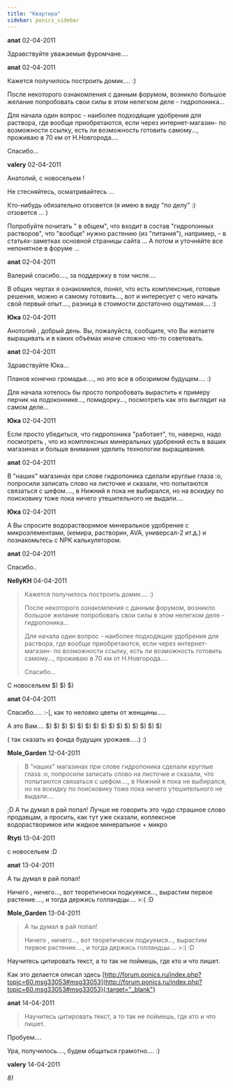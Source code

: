 ```yaml
---
title: "Квартира"
sidebar: ponics_sidebar
---
```


**anat** 02-04-2011

Здравствуйте уважаемые фуромчане....


**anat** 02-04-2011

Кажется получилось построить домик.... :)

После некоторого ознакомления с данным форумом, возникло большое желание попробовать свои силы в этом нелегком деле - гидропоника...

Для начала один вопрос - наиболее подходящие удобрения для раствора, где вообще приобретаются, если через интернет-магазин- по возможности ссылку, есть ли возможность готовить самому..., проживаю в 70 км от Н.Новгорода....

Спасибо...


**valery** 02-04-2011

Анатолий, с новосельем !

Не стесняйтесь, осматривайтесь ...

Кто-нибудь обязательно отзовется (я имею в виду "по делу" :) отзовется ... )

Попробуйте почитать " в общем", что входит в состав "гидропонных растворов", что "вообще" нужно растению (из "питания"), например, - в статьях-заметках основной страницы сайта ... А потом и уточняйте все непонятное в форуме ...


**anat** 02-04-2011

Валерий спасибо...., за поддержку в том числе....

В общих чертах я ознакомился, понял, что есть комплексные, готовые решения, можно и самому готовить..., вот и интересует с чего начать свой первый опыт...., разница в стоимости достаточно ощутимая.... :)


**Юка** 02-04-2011

 Анотолий , добрый день. Вы, пожалуйста, сообщите, что Вы желаете выращивать и в каких объёмах иначе сложно что-то советовать.


**anat** 02-04-2011

Здравствуйте Юка...

Планов конечно громадье...., но это все в обозримом будущем.... :)

Для начала хотелось бы просто попробовать вырастить к примеру перчик на подоконнике..., помидорку..., посмотреть как это выглядит на самом деле...


**Юка** 02-04-2011

 Если просто убедиться, что гидропоника "работает", то, наверно, надо посмотреть , что из комплексных минеральных удобрений есть в ваших магазинах и больше внимания уделить технологии выращивания.


**anat** 02-04-2011

В "наших" магазинах при слове гидропоника сделали круглые глаза :o, попросили записать слово на листочке и сказали, что попытаются связаться с шефом...., в Нижний я пока не выбирался, но на вскидку по поисковику тоже пока ничего утешительного не выдали....


**Юка** 02-04-2011

 А Вы спросите водорастворимое минеральное удобрение с микроэлементами, (кемира, растворин, AVA, универсал-2 ит.д.) и познакомьтесь с NPK калькулятором. 


**anat** 02-04-2011

Спасибо..


**NellyKH** 04-04-2011

> Кажется получилось построить домик.... :)
> 
> После некоторого ознакомления с данным форумом, возникло большое желание попробовать свои силы в этом нелегком деле - гидропоника...
> 
> Для начала один вопрос - наиболее подходящие удобрения для раствора, где вообще приобретаются, если через интернет-магазин- по возможности ссылку, есть ли возможность готовить самому..., проживаю в 70 км от Н.Новгорода....
> 
> Спасибо...

С новосельем $) $) $)


**anat** 04-04-2011

Спасибо..... :-[, как то неловко цветы от женщины.....

А это Вам.... $) $) $) $) $) $) $) $) $) $) $) $) $) $) $)

( так сказать из фонда будущих урожаев.....) :)


**Mole_Garden** 12-04-2011

> В "наших" магазинах при слове гидропоника сделали круглые глаза :o, попросили записать слово на листочке и сказали, что попытаются связаться с шефом...., в Нижний я пока не выбирался, но на вскидку по поисковику тоже пока ничего утешительного не выдали....

 ;D А ты думал в рай попал! Лучше не говорить это чудо страшное слово продавцам, а просить, как тут уже сказали, коплексное водорастворимое или жидкое минеральное + микро 


**Rtyti** 13-04-2011

 с новосельем :D


**anat** 13-04-2011

 А ты думал в рай попал! 

Ничего , ничего..., вот теоретически подкуемся..., вырастим первое растение...., и тогда держись голландцы.... &gt;:( :D


**Mole_Garden** 13-04-2011

> А ты думал в рай попал! 
> 
> Ничего , ничего..., вот теоретически подкуемся..., вырастим первое растение...., и тогда держись голландцы.... &gt;:( :D

Научитесь цитировать текст, а то так не поймешь, где кто и что пишет. 

Как это делается описал здесь [http://forum.ponics.ru/index.php?topic=60.msg33053#msg33053](http://forum.ponics.ru/index.php?topic=60.msg33053#msg33053){:target="_blank"}


**anat** 14-04-2011

> Научитесь цитировать текст, а то так не поймешь, где кто и что пишет. 

Пробуем....

Ура, получилось...., будем общаться грамотно.... :)


**valery** 14-04-2011

 *8)*


